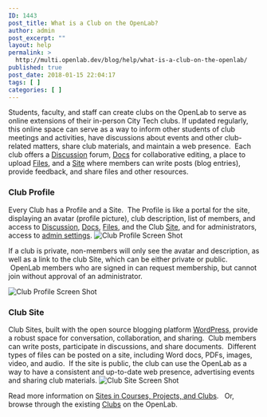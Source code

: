 ```yaml
---
ID: 1443
post_title: What is a Club on the OpenLab?
author: admin
post_excerpt: ""
layout: help
permalink: >
  http://multi.openlab.dev/blog/help/what-is-a-club-on-the-openlab/
published: true
post_date: 2018-01-15 22:04:17
tags: [ ]
categories: [ ]
---
```

Students, faculty, and staff can create clubs on the OpenLab to serve as online extensions of their in-person City Tech clubs. If updated regularly, this online space can serve as a way to inform other students of club meetings and activities, have discussions about events and other club-related matters, share club materials, and maintain a web presence.  Each club offers a <a title="Using “Discussion” forums" href="https://multi.openlab.dev/blog/help/discussion-forums/">Discussion</a> forum, <a title="Using “Docs”" href="https://multi.openlab.dev/blog/help/using-docs/">Docs</a> for collaborative editing, a place to upload <a title="Using “Files”" href="https://multi.openlab.dev/blog/help/using-files/">Files</a>, and a <a title="What is a “Site” on a Course, Project, or Club?" href="https://multi.openlab.dev/blog/help/what-is-a-site-on-a-course-project-or-club/">Site</a> where members can write posts (blog entries), provide feedback, and share files and other resources.
<h3><strong>Club Profile</strong></h3>
Every Club has a Profile and a Site.  The Profile is like a portal for the site, displaying an avatar (profile picture), club description, list of members, and access to <a title="Using “Discussion” forums" href="https://multi.openlab.dev/blog/help/discussion-forums/">Discussion</a>, <a title="Using “Docs”" href="https://multi.openlab.dev/blog/help/using-docs/">Docs</a>, <a title="Using “Files”" href="https://multi.openlab.dev/blog/help/using-files/">Files</a>, and the Club <a title="What is a “Site” on a Course, Project, or Club?" href="https://multi.openlab.dev/blog/help/what-is-a-site-on-a-course-project-or-club/">Site</a>, and for administrators, access to <a title="Changing privacy and other settings for a Course, Project, or Club" href="https://multi.openlab.dev/blog/help/changing-privacy-and-other-settings-for-a-course-project-or-club/">admin settings</a>.

<img class="alignnone wp-image-36198 size-full" src="https://openlab.citytech.cuny.edu/wp-content/uploads/2012/09/what_is_club_1_v2.png" sizes="(max-width: 1200px) 100vw, 1200px" srcset="https://openlab.citytech.cuny.edu/wp-content/uploads/2012/09/what_is_club_1_v2.png 1200w, https://openlab.citytech.cuny.edu/wp-content/uploads/2012/09/what_is_club_1_v2-300x158.png 300w, https://openlab.citytech.cuny.edu/wp-content/uploads/2012/09/what_is_club_1_v2-1024x539.png 1024w, https://openlab.citytech.cuny.edu/wp-content/uploads/2012/09/what_is_club_1_v2-32x17.png 32w" alt="Club Profile Screen Shot" />

If a club is private, non-members will only see the avatar and description, as well as a link to the club Site, which can be either private or public.  OpenLab members who are signed in can request membership, but cannot join without approval of an administrator.

<img class="alignnone wp-image-36198 size-full" src="https://openlab.citytech.cuny.edu/wp-content/uploads/2012/09/what_is_club_1_v2.png" sizes="(max-width: 1200px) 100vw, 1200px" srcset="https://openlab.citytech.cuny.edu/wp-content/uploads/2012/09/what_is_club_1_v2.png 1200w, https://openlab.citytech.cuny.edu/wp-content/uploads/2012/09/what_is_club_1_v2-300x158.png 300w, https://openlab.citytech.cuny.edu/wp-content/uploads/2012/09/what_is_club_1_v2-1024x539.png 1024w, https://openlab.citytech.cuny.edu/wp-content/uploads/2012/09/what_is_club_1_v2-32x17.png 32w" alt="Club Profile Screen Shot" />
<h3><strong>Club Site</strong></h3>
Club Sites, built with the open source blogging platform <a href="http://wordpress.org/" target="_blank" rel="noopener">WordPress</a>, provide a robust space for conversation, collaboration, and sharing.  Club members can write posts, participate in discussions, and share documents.  Different types of files can be posted on a site, including Word docs, PDFs, images, video, and audio.  If the site is public, the club can use the OpenLab as a way to have a consistent and up-to-date web presence, advertising events and sharing club materials.

<img class="alignnone wp-image-36201 size-full" src="https://openlab.citytech.cuny.edu/wp-content/uploads/2012/09/what_is_club_3_v2.png" sizes="(max-width: 1200px) 100vw, 1200px" srcset="https://openlab.citytech.cuny.edu/wp-content/uploads/2012/09/what_is_club_3_v2.png 1200w, https://openlab.citytech.cuny.edu/wp-content/uploads/2012/09/what_is_club_3_v2-300x158.png 300w, https://openlab.citytech.cuny.edu/wp-content/uploads/2012/09/what_is_club_3_v2-1024x539.png 1024w, https://openlab.citytech.cuny.edu/wp-content/uploads/2012/09/what_is_club_3_v2-32x17.png 32w" alt="Club Site Screen Shot" />

Read more information on <a href="https://multi.openlab.dev/blog/help/help-category/sites-on-the-openlab/">Sites in Courses, Projects, and Clubs</a>.   Or, browse through the existing <a href="https://multi.openlab.dev/clubs/">Clubs</a> on the OpenLab.